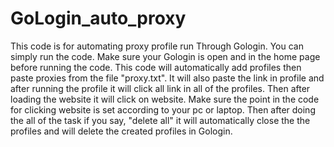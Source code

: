 # GoLogin_auto_proxy
This code is for automating proxy profile run Through Gologin. You can simply run the code. Make sure your Gologin is open and in the home page before running the code. This code will automatically add profiles then paste proxies from the file "proxy.txt". It will also paste the link in profile and after running the profile it will click all link in all of the profiles. Then after loading the website it will click on website. Make sure the point in the code for clicking website is set according to your pc or laptop. Then after doing the all of the task if you say, "delete all" it will automatically close the the profiles and will delete the created profiles in Gologin.
